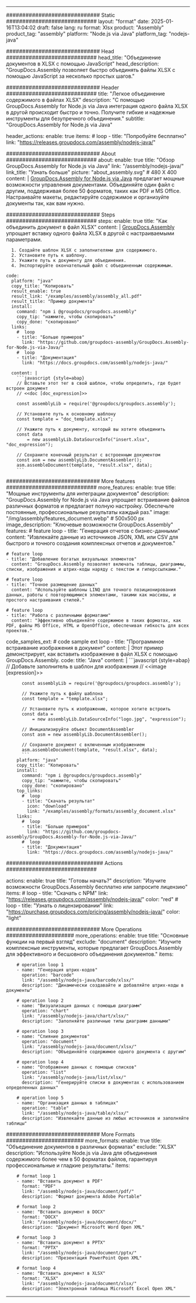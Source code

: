 



---
############################# Static ############################
layout: "format"
date:  2025-01-16T13:04:02
draft: false
lang: ru
format: Xlsx
product: "Assembly"
product_tag: "assembly"
platform: "Node.js via Java"
platform_tag: "nodejs-java"

############################# Head ############################
head_title: "Объединение документов в XLSX с помощью JavaScript"
head_description: "GroupDocs.Assembly позволяет быстро объединять файлы XLSX с помощью JavaScript за несколько простых шагов."

############################# Header ############################
title: "Легкое объединение содержимого в файлах XLSX" 
description: "С помощью GroupDocs.Assembly for Node.js via Java интеграция одного файла XLSX в другой происходит быстро и точно. Получите гибкие и надежные инструменты для безупречного объединения."
subtitle: "GroupDocs.Assembly for Node.js via Java" 

header_actions:
  enable: true
  items:
    #  loop
    - title: "Попробуйте бесплатно"
      link: "https://releases.groupdocs.com/assembly/nodejs-java/"
      
############################# About ############################
about:
    enable: true
    title: "Обзор GroupDocs.Assembly for Node.js via Java"
    link: "/assembly/nodejs-java/"
    link_title: "Узнать больше"
    picture: "about_assembly.svg" # 480 X 400
    content: |
       [GroupDocs.Assembly for Node.js via Java](/assembly/nodejs-java/) предлагает мощные возможности управления документами. Объединяйте один файл с другим, поддерживая более 50 форматов, таких как PDF и MS Office. Настраивайте макеты, редактируйте содержимое и организуйте документы так, как вам нужно.

############################# Steps ############################
steps:
    enable: true
    title: "Как объединить документ в файл XLSX"
    content: |
      [GroupDocs.Assembly](/assembly/nodejs-java/) упрощает вставку одного файла XLSX в другой с настраиваемыми параметрами.
      
      1. Создайте шаблон XLSX с заполнителями для содержимого.
      2. Установите путь к шаблону.
      3. Укажите путь к документу для объединения.
      4. Экспортируйте окончательный файл с объединенным содержимым.
   
    code:
      platform: "java"
      copy_title: "Копировать"
      result_enable: true
      result_link: "/examples/assembly/assembly_all.pdf"
      result_title: "Пример документа"
      install:
        command: "npm i @groupdocs/groupdocs.assembly"
        copy_tip: "нажмите, чтобы скопировать"
        copy_done: "скопировано"
      links:
        #  loop
        - title: "Больше примеров"
          link: "https://github.com/groupdocs-assembly/GroupDocs.Assembly-for-Node.js-via-Java/"
        #  loop
        - title: "Документация"
          link: "https://docs.groupdocs.com/assembly/nodejs-java/"
          
      content: |
        ```javascript {style=abap}
        // Вставьте этот тег в свой шаблон, чтобы определить, где будет встроен документ
        // <<doc [doc_expression]>>
    
        const assemblyLib = require('@groupdocs/groupdocs.assembly');

        // Установите путь к основному шаблону
        const template = "doc_template.xlsx";

        // Укажите путь к документу, который вы хотите объединить
        const data 
            = new assemblyLib.DataSourceInfo("insert.xlsx", "doc_expression");

        // Сохраните конечный результат с встроенным документом
        const asm = new assemblyLib.DocumentAssembler();
        asm.assembleDocument(template, "result.xlsx", data);
        ```           

############################# More features ############################
more_features:
  enable: true
  title: "Мощные инструменты для интеграции документов"
  description: "GroupDocs.Assembly for Node.js via Java упрощает встраивание файлов различных форматов и предлагает полную настройку. Обеспечьте постоянные, профессиональные результаты каждый раз."
  image: "/img/assembly/features_document.webp" # 500x500 px
  image_description: "Ключевые возможности GroupDocs.Assembly"
  features:
    # feature loop
    - title: "Генерация отчетов с бизнес-данными"
      content: "Извлекайте данные из источников JSON, XML или CSV для быстрого и точного создания комплексных отчетов и документов."

    # feature loop
    - title: "Добавление богатых визуальных элементов"
      content: "GroupDocs.Assembly позволяет включать таблицы, диаграммы, списки, изображения и штрих-коды наряду с текстом и гиперссылками."

    # feature loop
    - title: "Точное размещение данных"
      content: "Используйте шаблоны LINQ для точного позиционирования данных, работы с повторяющимися элементами, такими как массивы, и простого настраивания стилей."

    # feature loop
    - title: "Работа с различными форматами"
      content: "Эффективно объединяйте содержимое в таких форматах, как PDF, файлы MS Office, HTML и OpenOffice, обеспечивая гибкость для всех проектов."
      
  code_samples_ext:
    # code sample ext loop
    - title: "Программное встраивание изображения в документ"
      content: |
        Этот пример демонстрирует, как вставить изображение в файл XLSX с помощью GroupDocs.Assembly.
      code:
        title: "Java"
        content: |
          ```javascript {style=abap}
          // Добавьте заполнитель в шаблон для изображения
          // <<image [expression]>>
          
          const assemblyLib = require('@groupdocs/groupdocs.assembly');

          // Укажите путь к файлу шаблона
          const template = "template.xlsx";

          // Установите путь к изображению, которое хотите встроить
          const data =
              = new assemblyLib.DataSourceInfo("logo.jpg", "expression");

          // Инициализируйте объект DocumentAssembler
          const asm = new assemblyLib.DocumentAssembler();

          // Сохраните документ с включенным изображением
          asm.assembleDocument(template, "result.xlsx", data);
          ```
        platform: "java"
        copy_title: "Копировать"
        install:
          command: "npm i @groupdocs/groupdocs.assembly"
          copy_tip: "нажмите, чтобы скопировать"
          copy_done: "скопировано"
        top_links:
          #  loop
          - title: "Скачать результат"
            icon: "download"
            link: "/examples/assembly/formats/assembly_document.xlsx"
        links:
          #  loop
          - title: "Больше примеров"
            link: "https://github.com/groupdocs-assembly/GroupDocs.Assembly-for-Node.js-via-Java/"
          #  loop
          - title: "Документация"
            link: "https://docs.groupdocs.com/assembly/nodejs-java/"
            

            


############################## Actions ############################

actions:
  enable: true
  title: "Готовы начать?"
  description: "Изучите возможности GroupDocs.Assembly бесплатно или запросите лицензию"
  items:
    #  loop
    - title: "Скачать с NPM"
      link: "https://releases.groupdocs.com/assembly/nodejs-java/"
      color: "red"
        #  loop
    - title: "Узнать о лицензировании"
      link: "https://purchase.groupdocs.com/pricing/assembly/nodejs-java/"
      color: "light"


############################# More Operations #####################
more_operations:
    enable: true
    title: "Основные функции на первый взгляд"
    exclude: "document"
    description: "Изучите комплексные инструменты, которые предлагает GroupDocs.Assembly для эффективного и бесшовного объединения документов."
    items: 
          
        # operation loop 1
        - name: "Генерация штрих-кодов"
          operation: "barcode"
          link: "/assembly/nodejs-java/barcode/xlsx/"
          description: "Динамически создавайте и добавляйте штрих-коды в документы"

        # operation loop 2
        - name: "Визуализация данных с помощью диаграмм"
          operation: "chart"
          link: "/assembly/nodejs-java/chart/xlsx/"
          description: "Заполняйте различные типы диаграмм данными"

        # operation loop 3
        - name: "Слияние документов"
          operation: "document"
          link: "/assembly/nodejs-java/document/xlsx/"
          description: "Объединяйте содержимое одного документа с другим"

        # operation loop 4
        - name: "Отображение данных с помощью списков"
          operation: "list"
          link: "/assembly/nodejs-java/list/xlsx/"
          description: "Генерируйте списки в документах с использованием определенных данных"

        # operation loop 5
        - name: "Организация данных в таблицах"
          operation: "table"
          link: "/assembly/nodejs-java/table/xlsx/"
          description: "Извлекайте данные из любых источников и заполняйте таблицы"
         
          
############################# More Formats ########################
more_formats:
    enable: true
    title: "Объединение документов в различных форматах"
    exclude: "XLSX"
    description: "Используйте Node.js via Java для объединения содержимого более чем в 50 форматах файлов, гарантируя профессиональные и гладкие результаты."
    items: 
          
        # format loop 1
        - name: "Вставить документ в PDF"
          format: "PDF"
          link: "/assembly/nodejs-java/document/pdf/"
          description: "Формат документа Adobe Portable"
          
        # format loop 2
        - name: "Вставить документ в DOCX"
          format: "DOCX"
          link: "/assembly/nodejs-java/document/docx/"
          description: "Документ Microsoft Word Open XML"
          
        # format loop 3
        - name: "Вставить документ в PPTX"
          format: "PPTX"
          link: "/assembly/nodejs-java/document/pptx/"
          description: "Презентация PowerPoint Open XML"
          
        # format loop 4
        - name: "Вставить документ в XLSX"
          format: "XLSX"
          link: "/assembly/nodejs-java/document/xlsx/"
          description: "Электронная таблица Microsoft Excel Open XML"


          

---